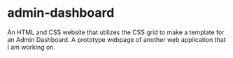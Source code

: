 # admin-dashboard
An HTML and CSS website that utilizes the CSS grid to make a template for an Admin Dashboard. A prototype webpage of another web application that I am working on.
